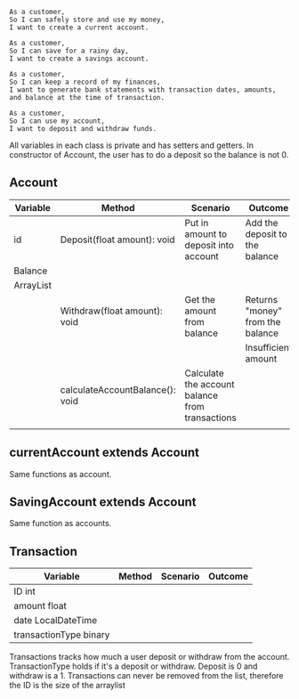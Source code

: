 ```
As a customer,
So I can safely store and use my money,
I want to create a current account.

As a customer,
So I can save for a rainy day,
I want to create a savings account.

As a customer,
So I can keep a record of my finances,
I want to generate bank statements with transaction dates, amounts, and balance at the time of transaction.

As a customer,
So I can use my account,
I want to deposit and withdraw funds.
```
All variables in each class is private and has setters and getters.
In constructor of Account, the user has to do a deposit so the balance is not 0.
## Account
| Variable               | Method                          | Scenario                                        | Outcome                          |
|------------------------|---------------------------------|-------------------------------------------------|----------------------------------|
| id                     | Deposit(float amount): void     | Put in amount to deposit into account           | Add the deposit to the balance   |
| Balance                |                                 |                                                 |                                  |
| ArrayList<Transaction> |                                 |                                                 |                                  |
|                        | Withdraw(float amount): void    | Get the amount from balance                     | Returns "money" from the balance |
|                        |                                 |                                                 | Insufficient amount              |
|                        | calculateAccountBalance(): void | Calculate the account balance from transactions |                                  |
|                        |                                 |                                                 |                                  |


## currentAccount extends Account
Same functions as account.


## SavingAccount extends Account
Same function as accounts.


## Transaction

| Variable               | Method | Scenario | Outcome |
|------------------------|--------|----------|---------|
| ID int                 |        |          |         |
| amount float           |        |          |         |
| date LocalDateTime     |        |          |         |
| transactionType binary |        |          |         |
Transactions tracks how much a user deposit or withdraw from the account. 
TransactionType holds if it's a deposit or withdraw. Deposit is 0 and withdraw is a 1.
Transactions can never be removed from the list, therefore the ID is the size of the arraylist

